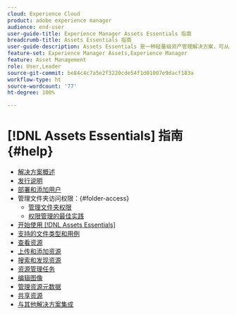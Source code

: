 ```yaml
---
cloud: Experience Cloud
product: adobe experience manager
audience: end-user
user-guide-title: Experience Manager Assets Essentials 指南
breadcrumb-title: Assets Essentials 指南
user-guide-description: Assets Essentials 是一种轻量级资产管理解决方案，可从其他 Experience Cloud 应用程序中使用。
feature-set: Experience Manager Assets,Experience Manager
feature: Asset Management
role: User,Leader
source-git-commit: be84c4c7a5e2f3220cde54f1d01007e9dacf183a
workflow-type: ht
source-wordcount: '77'
ht-degree: 100%

---
```



# [!DNL Assets Essentials] 指南 {#help}

+ [解决方案概述](introduction.md)
+ [发行说明](release-notes.md)
+ [部署和添加用户](deploy-administer.md)
+ 管理文件夹访问权限：{#folder-access}
   + [管理文件夹权限](manage-permissions.md)
   + [权限管理的最佳实践](permission-management-best-practices.md)
+ [开始使用 [!DNL Assets Essentials]](get-started.md)
+ [支持的文件类型和用例](supported-file-formats.md)
+ [查看资源](navigate-view.md)
+ [上传和添加资源](add-delete.md)
+ [搜索和发现资源](search.md)
+ [资源管理任务](manage-organize.md)
+ [编辑图像](edit-images.md)
+ [管理资源元数据](metadata.md)
+ [共享资源](share-links-for-assets.md)
+ [与其他解决方案集成](integration.md)
